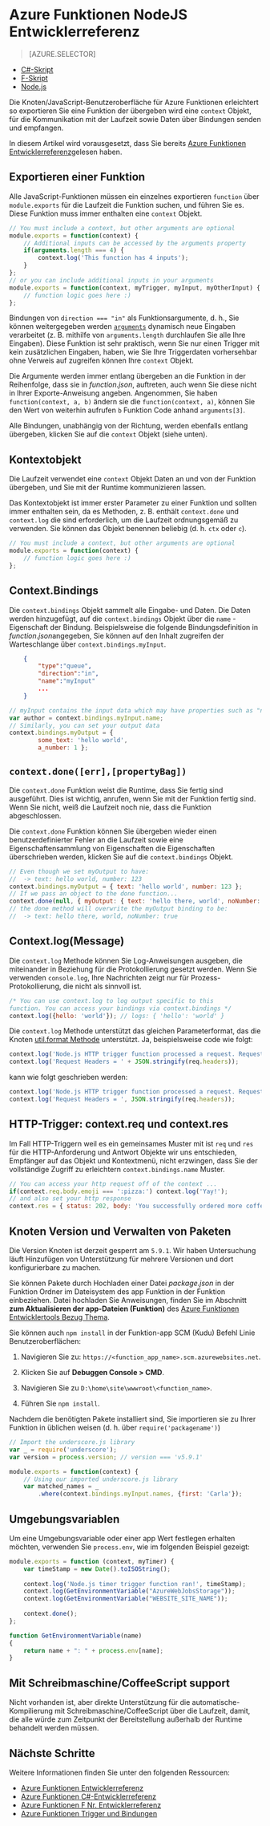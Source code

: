 <properties
    pageTitle="Azure Funktionen NodeJS Entwicklerreferenz | Microsoft Azure"
    description="Verstehen Sie, wie Azure-Funktionen, die mit NodeJS entwickeln."
    services="functions"
    documentationCenter="na"
    authors="christopheranderson"
    manager="erikre"
    editor=""
    tags=""
    keywords="Azure-Funktionen, Funktionen, Ereignisse zu verarbeiten, Webhooks, dynamische berechnen, ohne Server Architektur"/>

<tags
    ms.service="functions"
    ms.devlang="nodejs"
    ms.topic="reference"
    ms.tgt_pltfrm="multiple"
    ms.workload="na"
    ms.date="05/13/2016"
    ms.author="chrande"/>

# <a name="azure-functions-nodejs-developer-reference"></a>Azure Funktionen NodeJS Entwicklerreferenz

> [AZURE.SELECTOR]
- [C#-Skript](../articles/azure-functions/functions-reference-csharp.md)
- [F-Skript](../articles/azure-functions/functions-reference-fsharp.md)
- [Node.js](../articles/azure-functions/functions-reference-node.md)

Die Knoten/JavaScript-Benutzeroberfläche für Azure Funktionen erleichtert so exportieren Sie eine Funktion der übergeben wird eine `context` Objekt, für die Kommunikation mit der Laufzeit sowie Daten über Bindungen senden und empfangen.

In diesem Artikel wird vorausgesetzt, dass Sie bereits [Azure Funktionen Entwicklerreferenz](functions-reference.md)gelesen haben.

## <a name="exporting-a-function"></a>Exportieren einer Funktion

Alle JavaScript-Funktionen müssen ein einzelnes exportieren `function` über `module.exports` für die Laufzeit die Funktion suchen, und führen Sie es. Diese Funktion muss immer enthalten eine `context` Objekt.

```javascript
// You must include a context, but other arguments are optional
module.exports = function(context) {
    // Additional inputs can be accessed by the arguments property
    if(arguments.length === 4) {
        context.log('This function has 4 inputs');
    }
};
// or you can include additional inputs in your arguments
module.exports = function(context, myTrigger, myInput, myOtherInput) {
    // function logic goes here :)
};
```

Bindungen von `direction === "in"` als Funktionsargumente, d. h., Sie können weitergegeben werden [`arguments`](https://msdn.microsoft.com/library/87dw3w1k.aspx) dynamisch neue Eingaben verarbeitet (z. B. mithilfe von `arguments.length` durchlaufen Sie alle Ihre Eingaben). Diese Funktion ist sehr praktisch, wenn Sie nur einen Trigger mit kein zusätzlichen Eingaben, haben, wie Sie Ihre Triggerdaten vorhersehbar ohne Verweis auf zugreifen können Ihre `context` Objekt.

Die Argumente werden immer entlang übergeben an die Funktion in der Reihenfolge, dass sie in *function.json*, auftreten, auch wenn Sie diese nicht in Ihrer Exporte-Anweisung angeben. Angenommen, Sie haben `function(context, a, b)` ändern sie die `function(context, a)`, können Sie den Wert von weiterhin aufrufen `b` Funktion Code anhand `arguments[3]`.

Alle Bindungen, unabhängig von der Richtung, werden ebenfalls entlang übergeben, klicken Sie auf die `context` Objekt (siehe unten). 

## <a name="context-object"></a>Kontextobjekt

Die Laufzeit verwendet eine `context` Objekt Daten an und von der Funktion übergeben, und Sie mit der Runtime kommunizieren lassen.

Das Kontextobjekt ist immer erster Parameter zu einer Funktion und sollten immer enthalten sein, da es Methoden, z. B. enthält `context.done` und `context.log` die sind erforderlich, um die Laufzeit ordnungsgemäß zu verwenden. Sie können das Objekt benennen beliebig (d. h. `ctx` oder `c`).

```javascript
// You must include a context, but other arguments are optional
module.exports = function(context) {
    // function logic goes here :)
};
```

## <a name="contextbindings"></a>Context.Bindings

Die `context.bindings` Objekt sammelt alle Eingabe- und Daten. Die Daten werden hinzugefügt, auf die `context.bindings` Objekt über die `name` -Eigenschaft der Bindung. Beispielsweise die folgende Bindungsdefinition in *function.json*angegeben, Sie können auf den Inhalt zugreifen der Warteschlange über `context.bindings.myInput`. 

```json
    {
        "type":"queue",
        "direction":"in",
        "name":"myInput"
        ...
    }
```

```javascript
// myInput contains the input data which may have properties such as "name"
var author = context.bindings.myInput.name;
// Similarly, you can set your output data
context.bindings.myOutput = { 
        some_text: 'hello world', 
        a_number: 1 };
```

## `context.done([err],[propertyBag])`

Die `context.done` Funktion weist die Runtime, dass Sie fertig sind ausgeführt. Dies ist wichtig, anrufen, wenn Sie mit der Funktion fertig sind. Wenn Sie nicht, weiß die Laufzeit noch nie, dass die Funktion abgeschlossen. 

Die `context.done` Funktion können Sie übergeben wieder einen benutzerdefinierter Fehler an die Laufzeit sowie eine Eigenschaftensammlung von Eigenschaften die Eigenschaften überschrieben werden, klicken Sie auf die `context.bindings` Objekt.

```javascript
// Even though we set myOutput to have:
//  -> text: hello world, number: 123
context.bindings.myOutput = { text: 'hello world', number: 123 };
// If we pass an object to the done function...
context.done(null, { myOutput: { text: 'hello there, world', noNumber: true }});
// the done method will overwrite the myOutput binding to be: 
//  -> text: hello there, world, noNumber: true
```

## <a name="contextlogmessage"></a>Context.log(Message)

Die `context.log` Methode können Sie Log-Anweisungen ausgeben, die miteinander in Beziehung für die Protokollierung gesetzt werden. Wenn Sie verwenden `console.log`, Ihre Nachrichten zeigt nur für Prozess-Protokollierung, die nicht als sinnvoll ist.

```javascript
/* You can use context.log to log output specific to this 
function. You can access your bindings via context.bindings */
context.log({hello: 'world'}); // logs: { 'hello': 'world' } 
```

Die `context.log` Methode unterstützt das gleichen Parameterformat, das die Knoten [util.format Methode](https://nodejs.org/api/util.html#util_util_format_format) unterstützt. Ja, beispielsweise code wie folgt:

```javascript
context.log('Node.js HTTP trigger function processed a request. RequestUri=' + req.originalUrl);
context.log('Request Headers = ' + JSON.stringify(req.headers));
```

kann wie folgt geschrieben werden:

```javascript
context.log('Node.js HTTP trigger function processed a request. RequestUri=%s', req.originalUrl);
context.log('Request Headers = ', JSON.stringify(req.headers));
```

## <a name="http-triggers-contextreq-and-contextres"></a>HTTP-Trigger: context.req und context.res

Im Fall HTTP-Triggern weil es ein gemeinsames Muster mit ist `req` und `res` für die HTTP-Anforderung und Antwort Objekte wir uns entschieden, Empfänger auf das Objekt und Kontextmenü, nicht erzwingen, dass Sie der vollständige Zugriff zu erleichtern `context.bindings.name` Muster.

```javascript
// You can access your http request off of the context ...
if(context.req.body.emoji === ':pizza:') context.log('Yay!');
// and also set your http response
context.res = { status: 202, body: 'You successfully ordered more coffee!' };   
```

## <a name="node-version--package-management"></a>Knoten Version und Verwalten von Paketen

Die Version Knoten ist derzeit gesperrt am `5.9.1`. Wir haben Untersuchung läuft Hinzufügen von Unterstützung für mehrere Versionen und dort konfigurierbare zu machen.

Sie können Pakete durch Hochladen einer Datei *package.json* in der Funktion Ordner im Dateisystem des app Funktion in der Funktion einbeziehen. Datei hochladen Sie Anweisungen, finden Sie im Abschnitt **zum Aktualisieren der app-Dateien (Funktion)** des [Azure Funktionen Entwicklertools Bezug Thema](functions-reference.md#fileupdate). 

Sie können auch `npm install` in der Funktion-app SCM (Kudu) Befehl Linie Benutzeroberflächen:

1. Navigieren Sie zu: `https://<function_app_name>.scm.azurewebsites.net`.

2. Klicken Sie auf **Debuggen Console > CMD**.

3. Navigieren Sie zu `D:\home\site\wwwroot\<function_name>`.

4. Führen Sie `npm install`.

Nachdem die benötigten Pakete installiert sind, Sie importieren sie zu Ihrer Funktion in üblichen weisen (d. h. über `require('packagename')`)

```javascript
// Import the underscore.js library
var _ = require('underscore');
var version = process.version; // version === 'v5.9.1'

module.exports = function(context) {
    // Using our imported underscore.js library
    var matched_names = _
        .where(context.bindings.myInput.names, {first: 'Carla'});
```

## <a name="environment-variables"></a>Umgebungsvariablen

Um eine Umgebungsvariable oder einer app Wert festlegen erhalten möchten, verwenden Sie `process.env`, wie im folgenden Beispiel gezeigt:

```javascript
module.exports = function (context, myTimer) {
    var timeStamp = new Date().toISOString();
    
    context.log('Node.js timer trigger function ran!', timeStamp);   
    context.log(GetEnvironmentVariable("AzureWebJobsStorage"));
    context.log(GetEnvironmentVariable("WEBSITE_SITE_NAME"));
    
    context.done();
};

function GetEnvironmentVariable(name)
{
    return name + ": " + process.env[name];
}
```

## <a name="typescriptcoffeescript-support"></a>Mit Schreibmaschine/CoffeeScript support

Nicht vorhanden ist, aber direkte Unterstützung für die automatische-Kompilierung mit Schreibmaschine/CoffeeScript über die Laufzeit, damit, die alle würde zum Zeitpunkt der Bereitstellung außerhalb der Runtime behandelt werden müssen. 

## <a name="next-steps"></a>Nächste Schritte

Weitere Informationen finden Sie unter den folgenden Ressourcen:

* [Azure Funktionen Entwicklerreferenz](functions-reference.md)
* [Azure Funktionen C#-Entwicklerreferenz](functions-reference-csharp.md)
* [Azure Funktionen F Nr. Entwicklerreferenz](functions-reference-fsharp.md)
* [Azure Funktionen Trigger und Bindungen](functions-triggers-bindings.md)
